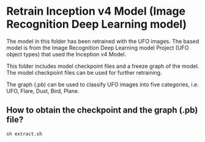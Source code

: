 # Retrain Inception v4 Model (Image Recognition Deep Learning model)

The model in this folder has been retrained with the UFO images. The based model is from the Image Recognition Deep Learning model Project (UFO object types) that used the Inception v4 Model.

This folder includes model checkpoint files and a freeze graph of the model.
The model checkpoint files can be used for further retraining.

The graph (.pb) can be used to classify UFO images into five categories, i.e. UFO, Flare, Dust, Bird, Plane.

## How to obtain the checkpoint and the graph (.pb) file?
```
sh extract.sh
```